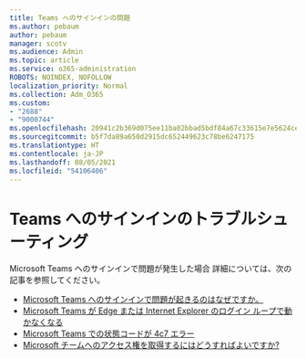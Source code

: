 ```yaml
---
title: Teams へのサインインの問題
ms.author: pebaum
author: pebaum
manager: scotv
ms.audience: Admin
ms.topic: article
ms.service: o365-administration
ROBOTS: NOINDEX, NOFOLLOW
localization_priority: Normal
ms.collection: Adm_O365
ms.custom:
- "2688"
- "9000744"
ms.openlocfilehash: 20941c2b369d075ee11ba02bbad5bdf84a67c33615e7e5624ce790bb04cb808c
ms.sourcegitcommit: b5f7da89a650d2915dc652449623c78be6247175
ms.translationtype: HT
ms.contentlocale: ja-JP
ms.lasthandoff: 08/05/2021
ms.locfileid: "54106406"
---
```

# <a name="troubleshooting-teams-sign-in"></a>Teams へのサインインのトラブルシューティング 

Microsoft Teams へのサインインで問題が発生した場合 詳細については、次の記事を参照してください。

- [Microsoft Teams へのサインインで問題が起きるのはなぜですか。](https://support.office.com/article/a02f683b-61a3-4008-9447-ee60c5593b0f)
- [Microsoft Teams が Edge または Internet Explorer のログイン ループで動かなくなる](https://docs.microsoft.com/microsoftteams/troubleshoot/teams-sign-in/sign-in-loop)
- [Microsoft Teams での状態コードが 4c7 エラー](https://support.microsoft.com/help/4041047/modern-authentication-failed-here-status-code-is-4c7-when-signing-in-t)
- [Microsoft チームへのアクセス権を取得するにはどうすればよいですか?](https://support.office.com/article/how-do-i-get-access-to-microsoft-teams-fc7f1634-abd3-4f26-a597-9df16e4ca65b)